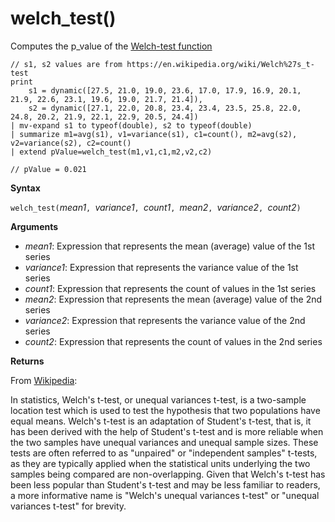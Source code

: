 # welch_test()

Computes the p_value of the [Welch-test function](https://en.wikipedia.org/wiki/Welch%27s_t-test)

<!-- csl -->
```
// s1, s2 values are from https://en.wikipedia.org/wiki/Welch%27s_t-test
print
    s1 = dynamic([27.5, 21.0, 19.0, 23.6, 17.0, 17.9, 16.9, 20.1, 21.9, 22.6, 23.1, 19.6, 19.0, 21.7, 21.4]),
    s2 = dynamic([27.1, 22.0, 20.8, 23.4, 23.4, 23.5, 25.8, 22.0, 24.8, 20.2, 21.9, 22.1, 22.9, 20.5, 24.4])
| mv-expand s1 to typeof(double), s2 to typeof(double)
| summarize m1=avg(s1), v1=variance(s1), c1=count(), m2=avg(s2), v2=variance(s2), c2=count()
| extend pValue=welch_test(m1,v1,c1,m2,v2,c2)

// pValue = 0.021
```

**Syntax**

`welch_test(`*mean1*`, `*variance1*`, `*count1*`, `*mean2*`, `*variance2*`, `*count2*`)`

**Arguments**

* *mean1*: Expression that represents the mean (average) value of the 1st series
* *variance1*:  Expression that represents the variance value of the 1st series
* *count1*:  Expression that represents the count of values in the 1st series
* *mean2*: Expression that represents the mean (average) value of the 2nd series
* *variance2*:  Expression that represents the variance value of the 2nd series
* *count2*:  Expression that represents the count of values in the 2nd series

**Returns**

From [Wikipedia](https://en.wikipedia.org/wiki/Welch%27s_t-test):

In statistics, Welch's t-test, or unequal variances t-test, is a two-sample location test 
which is used to test the hypothesis that two populations have equal means. Welch's t-test 
is an adaptation of Student's t-test, that is, it has been derived with the help of Student's 
t-test and is more reliable when the two samples have unequal variances and unequal sample
sizes. These tests are often referred to as "unpaired" or "independent samples" t-tests, 
as they are typically applied when the statistical units underlying the two samples
being compared are non-overlapping. Given that Welch's t-test has been less popular than 
Student's t-test and may be less familiar to readers, a more informative name is "Welch's 
unequal variances t-test" or "unequal variances t-test" for brevity.
